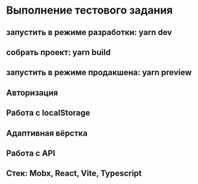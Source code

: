 # Выполнение тестового задания

## запустить в режиме разработки: yarn dev
## собрать проект: yarn build
## запустить в режиме продакшена: yarn preview

## Авторизация
## Работа с localStorage
## Адаптивная вёрстка
## Работа с API

## Стек: Mobx, React, Vite, Typescript